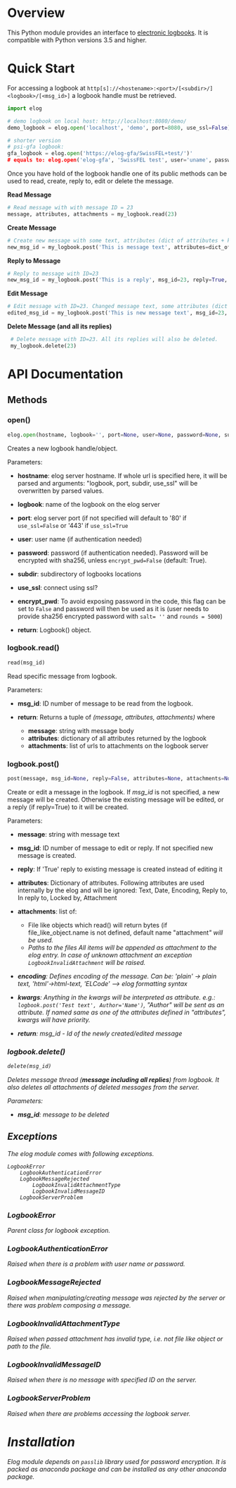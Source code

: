 # Overview
This Python module provides an interface to [electronic logbooks](https://midas.psi.ch/elog/). It is compatible with Python versions 3.5 and higher.

# Quick Start

For accessing a logbook at ```http[s]://<hostename>:<port>/[<subdir>/]<logbook>/[<msg_id>]``` a logbook handle must be retrieved.

```python
import elog

# demo logbook on local host: http://localhost:8080/demo/
demo_logbook = elog.open('localhost', 'demo', port=8080, use_ssl=False)

# shorter version
# psi-gfa logbook:
gfa_logbook = elog.open('https://elog-gfa/SwissFEL+test/')'
# equals to: elog.open('elog-gfa', 'SwissFEL test', user='uname', password='pass')  # defaults: use-ssl=True, port=443 (for ssl)
```

Once you have hold of the logbook handle one of its public methods can be used to read, create, reply to, edit or delete the message.

__Read Message__

 ``` python
 # Read message with with message ID = 23
 message, attributes, attachments = my_logbook.read(23)
 ```
__Create Message__

 ``` python
 # Create new message with some text, attributes (dict of attributes + kwargs) and attachments
 new_msg_id = my_logbook.post('This is message text', attributes=dict_of_attributes, attachments=list_of_attachments, attribute_as_param='value')
 ```

__Reply to Message__

 ```python
 # Reply to message with ID=23
 new_msg_id = my_logbook.post('This is a reply', msg_id=23, reply=True, attributes=dict_of_attributes, attachments=list_of_attachments, attribute_as_param='value')
 ```

__Edit Message__

 ```python
 # Edit message with ID=23. Changed message text, some attributes (dict of edited attributes + kwargs) and new attachments
 edited_msg_id = my_logbook.post('This is new message text', msg_id=23, attributes=dict_of_changed_attributes, attachments=list_of_new_attachments, attribute_as_param='new value')
 ```

__Delete Message (and all its replies)__

```python
 # Delete message with ID=23. All its replies will also be deleted.
 my_logbook.delete(23)
 ```

# API Documentation
## Methods
### open()

```python
elog.open(hostname, logbook='', port=None, user=None, password=None, subdir='', use_ssl=True, encrypt_pwd=True))
```

Creates a new logbook handle/object.

Parameters:
- **hostname**: elog server hostname. If whole url is specified here, it will be parsed and arguments: "logbook, port, subdir, use_ssl" will be overwritten by parsed values.
- **logbook**: name of the logbook on the elog server
- **port**: elog server port (if not specified will default to '80' if ```use_ssl=False``` or '443' if ```use_ssl=True```
- **user**: user name (if authentication needed)
- **password**: password (if authentication needed). Password will be encrypted with sha256, unless ```encrypt_pwd=False``` (default: True).
- **subdir**: subdirectory of logbooks locations
- **use_ssl**: connect using ssl?
- **encrypt_pwd**: To avoid exposing password in the code, this flag can be set to ```False``` and password will then be used as it is (user needs to provide sha256 encrypted password with ```salt= ''``` and ```rounds = 5000```)

- **return**: Logbook() object.

### logbook.read()

```python
read(msg_id)
```

Read specific message from logbook.

Parameters:
- **msg_id**: ID number of message to be read from the logbook.

- **return**: Returns a tuple of *(message, attributes, attachments)* where
  - **message**: string with message body
  - **attributes**: dictionary of all attributes returned by the logbook
  - **attachments**: list of urls to attachments on the logbook server

### logbook.post()

```python
post(message, msg_id=None, reply=False, attributes=None, attachments=None, encoding='plain', **kwargs)
```

Create or edit a message in the logbook. If *msg_id* is not specified, a new message will be created. Otherwise the existing message will be edited, or a reply (if reply=True) to it will be created.

Parameters:
- **message**: string with message text
- **msg_id**: ID number of message to edit or reply. If not specified new message is created.
- **reply**: If 'True' reply to existing message is created instead of editing it
- **attributes**: Dictionary of attributes. Following attributes are used internally by the elog and will be ignored: Text, Date, Encoding, Reply to, In reply to, Locked by, Attachment
- **attachments**: list of:
  - File like objects which read() will return bytes (if file_like_object.name is not defined, default name "attachment<i>" will be used.
  - Paths to the files
 All items will be appended as attachment to the elog entry. In case of unknown attachment an exception ```LogbookInvalidAttachment``` will be raised.
- **encoding**: Defines encoding of the message. Can be: 'plain' -> plain text, 'html'->html-text, 'ELCode' --> elog formatting syntax
- **kwargs**: Anything in the kwargs will be interpreted as attribute. e.g.: `logbook.post('Test text', Author='Name')`, *"Author"* will be sent as an attribute. If named same as one of the
attributes defined in *"attributes"*, kwargs will have priority.

- **return**: *msg_id* - Id of the newly created/edited message

### logbook.delete()

```python
delete(msg_id)
```

Deletes message thread (__message including all replies__) from logbook. It also deletes all attachments of deleted messages from the server.

Parameters:
- **msg_id**: message to be deleted

## Exceptions
The elog module comes with following exceptions.

```
LogbookError
    LogbookAuthenticationError
    LogbookMessageRejected
        LogbookInvalidAttachmentType
        LogbookInvalidMessageID
    LogbookServerProblem
```

### LogbookError

Parent class for logbook exception.

### LogbookAuthenticationError

Raised when there is a problem with user name or password.

### LogbookMessageRejected
Raised when manipulating/creating message was rejected by the server or there was problem composing a message.

### LogbookInvalidAttachmentType
Raised when passed attachment has invalid type, i.e. not file like object or path to the file.

### LogbookInvalidMessageID
Raised when there is no message with specified ID on the server.

### LogbookServerProblem
Raised when there are problems accessing the logbook server.


# Installation
Elog module depends on ```passlib``` library used for password encryption. It is packed as anaconda package and can be installed as any other anaconda package.

